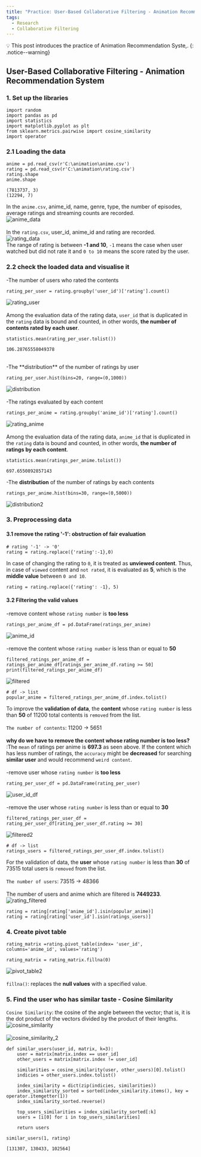 ```yaml
---
title: "Practice: User-Based Collaborative Filtering - Animation Recommendation System"
tags:
  - Research
  - Collaborative Filtering
---
```

💡 This post introduces the practice of Animation Recommendation Syste,.
{: .notice--warning}
## User-Based Collaborative Filtering - Animation Recommendation System
### 1. Set up the libraries
```
import random
import pandas as pd
import statistics
import matplotlib.pyplot as plt
from sklearn.metrics.pairwise import cosine_similarity
import operator
```
### 2.1 Loading the data
```
anime = pd.read_csv(r'C:\animation\anime.csv')
rating = pd.read_csv(r'C:\animation\rating.csv')
rating.shape
anime.shape

(7813737, 3)
(12294, 7)
```
In the `anime.csv`, anime_id, name, genre, type, the number of episodes, average ratings and streaming counts are recorded.
<br>
![anime_data](https://user-images.githubusercontent.com/40441643/220117037-bece7310-2caf-476e-afb9-8452d3ce88a2.PNG)
<br>
<br>
In the `rating.csv`, user_id, anime_id and rating are recorded.
<br>
![rating_data](https://user-images.githubusercontent.com/40441643/220117633-8eb5918f-4cf9-4a98-b61d-50af06b99d50.PNG)
<br>
The range of rating is between **-1 and 10**, `-1` means the case when user watched but did not rate it and `0 to 10` means the score rated by the user.

### 2.2 check the loaded data and visualise it
-The number of users who rated the contents

```
rating_per_user = rating.groupby('user_id')['rating'].count()
```
![rating_user](https://user-images.githubusercontent.com/40441643/220263611-ee019fc2-71c9-4416-9e10-4dad036a9356.PNG)
<br>
<br>
Among the evaluation data of the rating data, `user_id` that is duplicated in the `rating` data is bound and counted, in other words, **the number of contents rated by each user**.
```
statistics.mean(rating_per_user.tolist())

106.28765558049378
```
<br>
-The **distribution** of the number of ratings by user

```
rating_per_user.hist(bins=20, range=(0,1000))
```
![distribution](https://user-images.githubusercontent.com/40441643/220265475-23675835-1f0d-4c2d-8d30-2eb1db7a52df.PNG)
<br>
<br>
-The ratings evaluated by each content

```
ratings_per_anime = rating.groupby('anime_id')['rating'].count()
```
![rating_anime](https://user-images.githubusercontent.com/40441643/220265835-8e33a1ed-66d1-4934-aaa1-85529a0dd423.PNG)
<br>
<br>
Among the evaluation data of the rating data, `anime_id` that is duplicated in the `rating` data is bound and counted, in other words, **the number of ratings by each content**.
```
statistics.mean(ratings_per_anime.tolist())

697.6550892857143
```
-The **distribution** of the number of ratings by each contents

```
ratings_per_anime.hist(bins=30, range=(0,5000))
```
![distribution2](https://user-images.githubusercontent.com/40441643/220266412-d62f2d3e-2509-4082-bb75-5bb6d919cb17.PNG)

### 3. Preprocessing data
#### 3.1 remove the rating '-1': obstruction of fair evaluation
```
# rating '-1' -> '0'
rating = rating.replace({'rating':-1},0)
```
In case of changing the rating to `0`, it is treated as **unviewed content**. Thus, in case of `viewed` content and `not rated`, it is evaluated as **5**, which is the **middle value** between `0 and 10`.
```
rating = rating.replace({'rating': -1}, 5)
```
#### 3.2 Filtering the valid values
-remove content whose `rating number` is **too less**

```
ratings_per_anime_df = pd.DataFrame(ratings_per_anime)
```
![anime_id](https://user-images.githubusercontent.com/40441643/220268668-5d0af52a-e245-4ef4-8b91-154bfbc667bb.PNG)
<br>
<br>
-remove the content whose `rating number` is less than or equal to **50**

```
filtered_ratings_per_anime_df = ratings_per_anime_df[ratings_per_anime_df.rating >= 50]
print(filtered_ratings_per_anime_df)
```
![filtered](https://user-images.githubusercontent.com/40441643/220269443-fbf9d35e-9915-49f7-9f27-c8c280b8fb31.PNG)
```
# df -> list
popular_anime = filtered_ratings_per_anime_df.index.tolist()
```
To improve the **validation of data**, the **content** whose `rating number` is less than **50** of 11200 total contents is `removed` from the list.
<br>
<br>
`The number of contents`: 11200 -> 5651
<br>
<br>
**why do we have to remove the content whose rating number is too less?**
<br>
:The `mean` of ratings per anime is **697.3** as seen above. If the content which has less number of ratings, the `accuracy` might be **decreased** for searching **similar user** and would recommend `weird content`.
<br>
<br>
-remove user whose `rating number` is **too less**

```
rating_per_user_df = pd.DataFrame(rating_per_user)
```
![user_id_df](https://user-images.githubusercontent.com/40441643/220275175-1c3bb679-ad9c-4d3e-8571-9279fbce66af.PNG)
<br>
<br>
-remove the user whose `rating number` is less than or equal to **30**

```
filtered_ratings_per_user_df = rating_per_user_df[rating_per_user_df.rating >= 30]
```
![filtered2](https://user-images.githubusercontent.com/40441643/220275743-63bb7690-d10d-469f-b49b-aeac7a0dac37.PNG)
```
# df -> list
ratings_users = filtered_ratings_per_user_df.index.tolist()
```
For the validation of data, the **user** whose `rating number` is less than **30** of 73515 total users is `removed` from the list.
<br>
<br>
`The number of users`: 73515 -> 48366
<br>
<br>
The number of users and anime which are filtered is **7449233**.
<br>
![rating_filtered](https://user-images.githubusercontent.com/40441643/220331609-3e559bb0-144a-435f-9e89-9b6d6c54c3d5.PNG)
```
rating = rating[rating['anime_id'].isin(popular_anime)]
rating = rating[rating['user_id'].isin(ratings_users)]
```

### 4. Create pivot table
```
rating_matrix =rating.pivot_table(index= 'user_id', columns='anime_id', values='rating')

rating_matrix = rating_matrix.fillna(0)
```
![pivot_table2](https://user-images.githubusercontent.com/40441643/220332025-2a9f9f3d-a4fb-4084-9d81-5ee9f4260b33.PNG)
<br>
<br>
`fillna()`: replaces the **null values** with a specified value.

### 5. Find the user who has similar taste - Cosine Similarity
`Cosine Similarity`: the cosine of the angle between the vector; that is, it is the dot product of the vectors divided by the product of their lengths.
<br>
![cosine_similarity](https://user-images.githubusercontent.com/40441643/220512310-0ec5a630-9acd-4494-8bb9-08cd51e22c5c.png)
<br>
<br>
![cosine_similarity_2](https://user-images.githubusercontent.com/40441643/220513019-82c490c7-17e6-4fd5-aafc-18270814589e.png)
```
def similar_users(user_id, matrix, k=3):
    user = matrix[matrix.index == user_id]
    other_users = matrix[matrix.index != user_id]

    similarities = cosine_similarity(user, other_users)[0].tolist()
    indicies = other_users.index.tolist()

    index_similarity = dict(zip(indicies, similarities))
    index_similarity_sorted = sorted(index_similarity.items(), key = operator.itemgetter(1))
    index_similarity_sorted.reverse()

    top_users_similarities = index_similarity_sorted[:k]
    users = [i[0] for i in top_users_similarities]

    return users
```
```
similar_users(1, rating)

[131307, 130433, 102564]
```
